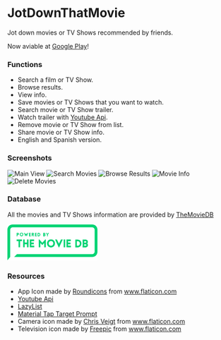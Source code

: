 # JotDownThatMovie

Jot down movies or TV Shows recommended by friends.

Now aviable at [Google Play](https://play.google.com/store/apps/details?id=com.wyrnLabs.jotdownthatmovie)! 

### Functions

 - Search a film or TV Show.
 - Browse results.
 - View info.
 - Save movies or TV Shows that you want to watch.
 - Search movie or TV Show trailer.
 - Watch trailer with [Youtube Api](https://developers.google.com/youtube/android/player/?hl=es-419). 
 - Remove movie or TV Show from list.
 - Share movie or TV Show info.
 - English and Spanish version.

### Screenshots

<img src="https://i.imgur.com/YuZayyf.png" alt="Main View" width="329" height="585">

<img src="https://i.imgur.com/XnbIikC.png" alt="Search Movies" width="329" height="585">

<img src="https://i.imgur.com/ZOBsQJU.png" alt="Browse Results" width="329" height="585">

<img src="https://i.imgur.com/HUO6dqS.png" alt="Movie Info" width="329" height="585">

<img src="https://i.imgur.com/N6VaXgs.png" alt="Delete Movies" width="329" height="585">

### Database

All the movies and TV Shows information are provided by [TheMovieDB](https://www.themoviedb.org/)

<a href="https://www.themoviedb.org/"><img src="https://github.com/WyrnCael/JotDownThatMovie/blob/master/app/src/main/res/drawable/provider.png?raw=true" alt="TheMovieDB" width="204" height="81"></a>

### Resources

 - App Icon made by <string name="Roundicons"><a href="https://roundicons.com/">Roundicons</a></string> from <string name="Flaticon"><a href="https://www.flaticon.com">www.flaticon.com
 - [Youtube Api](https://developers.google.com/youtube/android/player/?hl=es-419)
 - [LazyList](https://github.com/thest1/LazyList)
 - [Material Tap Target Prompt](https://github.com/sjwall/MaterialTapTargetPrompt)
 - Camera icon made by <string name="Chris Veigt"><a href="http://chrisveigt.com/">Chris Veigt</a></string> from <string name="Flaticon"><a href="https://www.flaticon.com">www.flaticon.com</a></string></string>
 - Television icon made by <string name="Freepic"><a href="http://chrisveigt.com/">Freepic</a></string> from <string name="Flaticon"><a href="https://www.flaticon.com">www.flaticon.com</a></string></string>

